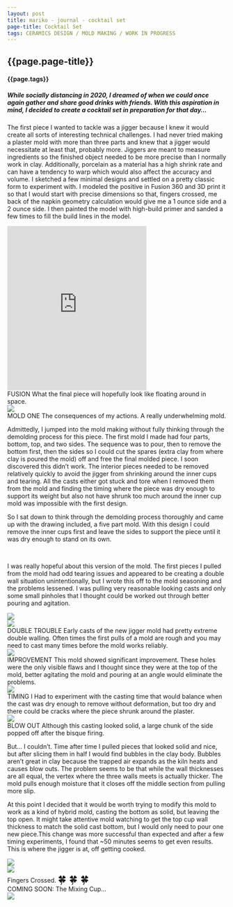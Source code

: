 ```yaml
---
layout: post
title: mariko - journal - cocktail set
page-title: Cocktail Set
tags: CERAMICS DESIGN / MOLD MAKING / WORK IN PROGRESS
---
```

<div class="wrapper">
  <div class="project-title">
    <h2>{{page.page-title}}</h2>
  </div>
  <div class="project-tags sm-space">
    <h4>{{page.tags}}</h4>
  </div>
  <!-- <div class ="main-content space">
    <img src="/assets/images/Rectangle 230.png">
  </div> -->
  <div class="blog-feature">
    <h5>While socially distancing in 2020, I dreamed of when we could once again gather and share good drinks with friends. With this aspiration in mind, I decided to create a cocktail set in preparation for that day…</h5>
  </div>
  <div class="row space align-items-center">
    <div class ="half-content col-sm-6">
      <p>The first piece I wanted to tackle was a jigger because I knew it would create all sorts of interesting technical challenges. I had never tried making a plaster mold with more than three parts and knew that a jigger would necessitate at least that, probably more. Jiggers are meant to measure ingredients so the finished object needed to be more precise than I normally work in clay. Additionally, porcelain as a material has a high shrink rate and can have a tendency to warp which would also affect the accuracy and volume. I sketched a few minimal designs and settled on a pretty classic form to experiment with.
      I modeled the positive in Fusion 360 and 3D print it so that I would start with precise dimensions so that, fingers crossed, me back of the napkin geometry calculation would give me a 1 ounce side and a 2 ounce side. I then painted the model with high-build primer and sanded a few times to fill the build lines in the model.</p>
    </div>
    <div class ="half-content col-sm-6 blog-img-block" id="cocktail1">
      <iframe src="https://player.vimeo.com/video/568677635?autoplay=1&loop=1&autopause=0&muted=1" width="320" height="377" frameborder="0" allow="autoplay; fullscreen; picture-in-picture" allowfullscreen></iframe>
      <div class="blog-caption">
        <span class="bold">FUSION</span>
        <span>What the final piece will hopefully look like floating around in space. </span>
      </div>
    </div>
  </div>
  <div class="row space align-items-center flex-wrap-reverse">
    <div class ="half-content col-sm-6 blog-img-block" id="cocktail2">
      <img src="/assets/images/journal/cocktail/cocktail2.png">
      <div class="blog-caption">
        <span class="bold">MOLD ONE </span>
        <span class="sake-txt">The consequences of my actions. A really underwhelming mold.</span>
      </div>
    </div>
    <div class ="half-content col-sm-6">
      <p>Admittedly, I jumped into the mold making without fully thinking through the demolding process for this piece. The first mold I made had four parts, bottom, top, and two sides. The sequence was to pour, then to remove the bottom first, then the sides so I could cut the spares (extra clay from where clay is poured the mold) off and free the final molded piece. I soon discovered this didn’t work. The interior pieces needed to be removed relatively quickly to avoid the jigger from shrinking around the inner cups and tearing. All the casts either got stuck and tore when I removed them from the mold and finding the timing where the piece was dry enough to support its weight but also not have shrunk too much around the inner cup mold was impossible with the first design.</p>
    </div>
  </div>
  <div class="row space align-items-center">
    <div class ="half-content col-sm-6">
      <p>So I sat down to think through the demolding process thoroughly and came up with the drawing included, a five part mold. With this design I could remove the inner cups first and leave the sides to support the piece until it was dry enough to stand on its own.</p>
      <br>
      <p>I was really hopeful about this version of the mold. The first pieces I pulled from the mold had odd tearing issues and appeared to be creating a double wall situation unintentionally, but I wrote this off to the mold seasoning and the problems lessened. I was pulling very reasonable looking casts and only some small pinholes that I thought could be worked out through better pouring and agitation.</p>
    </div>
    <div class ="half-content col-sm-6 blog-img-block" id="cocktail2">
      <img src="/assets/images/journal/cocktail/jiggerillustration1.png">
    </div>
  </div>
  <div class="row space">
    <div class ="half-content col-sm-4">
      <img src="/assets/images/journal/cocktail/cocktailProblem1@2x.png">
        <div class="blog-caption">
          <span class="bold">DOUBLE TROUBLE</span>
          <span class="sake-txt">Early casts of the new jigger mold had pretty extreme double walling. Often times the first pulls of a mold are rough and you may need to cast many times before the mold works reliably. </span>
        </div>
    </div>
    <div class ="half-content col-sm-4">
      <img src="/assets/images/journal/cocktail/cocktailProblem2@2x.png">
      <div class="blog-caption">
        <span class="bold">IMPROVEMENT</span>
        <span class="sake-txt">This mold showed significant improvement. These holes were the only visible flaws and I thought since they were at the top of the mold, better agitating the mold and pouring at an angle would eliminate the problems. </span>
      </div>
    </div>
    <div class ="half-content col-sm-4">
      <img src="/assets/images/journal/cocktail/cocktailProblem3@2x.png">
      <div class="blog-caption">
        <span class="bold">TIMING</span>
        <span class="sake-txt">I Had to experiment with the casting time that would balance when the cast was dry enough to remove without deformation, but too dry and there could be cracks where the piece shrunk around the plaster. </span>
      </div>
    </div>
  </div>

  <div class="row space align-items-center flex-wrap-reverse">
    <div class ="half-content col-sm-6 blog-img-block" id="cocktail1">
      <img src="/assets/images/journal/cocktail/cocktailpop.png">
      <div class="blog-caption">
        <span class="bold">BLOW OUT </span>
        <span class="sake-txt">Although this casting looked solid, a large chunk of the side popped off after the bisque firing.</span>
      </div>
    </div>
    <div class ="half-content col-sm-6">
      <p>But… I couldn’t. Time after time I  pulled pieces that looked solid and nice, but after slicing them in half I would find bubbles in the clay body. Bubbles aren’t great in clay because the trapped air expands as the kiln heats and causes blow outs.  The problem seems to be that while the wall thicknesses are all equal, the vertex where the three walls meets is actually thicker. The mold pulls enough moisture that it closes off the middle section from pulling more slip.</p>
    </div>
  </div>
  <div class="row space align-items-center">
    <div class ="half-content col-sm-6">
      <p>At this point I decided that it would be worth trying to modify this mold to work as a kind of hybrid mold, casting the bottom as solid, but leaving the top open. It might take attentive mold watching to get the top cup wall thickness to match the solid cast bottom, but I would only need to pour one new piece.This change was more successful than expected and after a few timing experiments, I found that ~50 minutes seems to get even results. This is where the jigger is at, off getting cooked. </p>
    </div>
    <div class ="half-content col-sm-6 blog-img-block" id="cocktail2">
      <img src="/assets/images/journal/cocktail/jiggerillustration2.png">
    </div>
  </div>
  <div class="row space align-items-center">
    <div class ="half-content col-sm-6 blog-img-block" id="cocktail1">
      <img src="/assets/images/journal/cocktail/cocktailbisque.png">
      <div class="blog-caption">
        <span class="bold">Fingers Crossed.</span>
        <span class="sake-txt" style="font-size:24px">&#127808; &#127808; &#127808; </span>
      </div>  
    </div>
    <div class="half-content col-sm-6">
      <div class="blog-img-block" id="cocktail1">
        <span class="bold">COMING SOON: The Mixing Cup…</span>
        <br>
        <img src="/assets/images/journal/cocktail/mixerteaser.png">
      </div>
    </div>
  </div>
</div>
